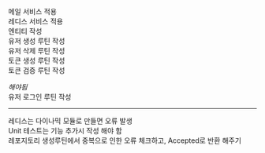 메일 서비스 적용  
레디스 서비스 적용  
엔티티 작성  
유저 생성 루틴 작성  
유저 삭제 루틴 작성  
토큰 생성 루틴 작성  
토큰 검증 루틴 작성  

*해야됨*  
유저 로그인 루틴 작성  


--------------------------  
레디스는 다이나믹 모듈로 만들면 오류 발생  
Unit 테스트는 기능 추가시 작성 해야 함  
레포지토리 생성루틴에서 중복으로 인한 오류 체크하고, Accepted로 반환 해주기  